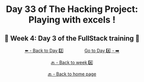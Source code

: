 <h1 align="center">Day 33 of The Hacking Project: Playing with excels !</h1>

<h2 align="center">🎉 Week 4: Day 3 of the FullStack training 🎉</h2>

<div align="center">
  
  [⬅️ - Back to Day 2️⃣](https://github.com/BenjaminCharmes/THP_FullStack/tree/main/Week_4/Day_2)
  &nbsp;&nbsp;&nbsp;&nbsp;&nbsp;&nbsp;&nbsp;&nbsp;&nbsp;&nbsp;&nbsp;&nbsp;&nbsp;&nbsp;&nbsp;
  [Go to Day 4️⃣ - ➡️](https://github.com/BenjaminCharmes/THP_FullStack/tree/main/Week_4/Day_4)

</div>

<div align="center">

  [🔙 - Back to week 4️⃣](https://github.com/BenjaminCharmes/THP_FullStack/tree/main/Week_4)

  [🔙 - Back to home page](https://github.com/BenjaminCharmes/THP_FullStack)

</div>
